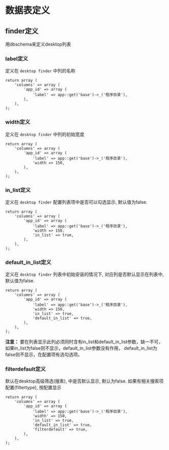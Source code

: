 # 数据表定义 #

## finder定义 #
用dbschema来定义desktop列表

### label定义 #
定义在 `desktop finder` 中列的名称

```
return array (
    'columns' => array (
        'app_id' => array (
            'label' => app::get('base')->_('程序目录'),
        ),
    ),
);
```

### width定义 #
定义在 `desktop finder` 中列的初始宽度

```
return array (
    'columns' => array (
        'app_id' => array (
            'label' => app::get('base')->_('程序目录'),
            'width => 150,
        ),
    ),
);
```

### in_list定义 #
定义在 `desktop finder` 配置列表项中是否可以勾选显示, 默认值为false.
```
return array (
    'columns' => array (
        'app_id' => array (
            'label' => app::get('base')->_('程序目录'),
            'width => 150,
            'in_list' => true,
        ),
    ),
);
```

### default_in_list定义 #
定义在 `desktop finder` 列表中初始安装的情况下, 对应列是否默认显示在列表中, 默认值为false.
```
return array (
    'columns' => array (
        'app_id' => array (
            'label' => app::get('base')->_('程序目录'),
            'width => 150,
            'in_list' => true,
            'default_in_list' => true,
        ),
    ),
);
```

**注意：**
要在列表显示此列必须同时含有in_list和default_in_list参数，缺一不可，如果in_list为false则不显示，default_in_list参数没有作用，
default_in_list为false则不显示，在配置项有选勾选项。

### filterdefault定义 #
默认在desktop高级筛选(搜素), 中是否默认显示, 默认为false. 如果有相关搜索项配置(filtertype), 按配置显示
```
return array (
    'columns' => array (
        'app_id' => array (
            'label' => app::get('base')->_('程序目录'),
            'width' => 150,
            'in_list' => true,
            'default_in_list' => true,
            'filterdefault' => true,
        ),
    ),
);
```
